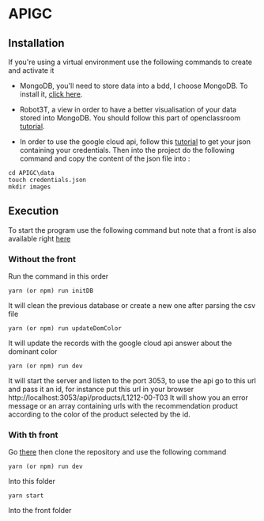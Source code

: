 # APIGC

## Installation
If you're using a virtual environment use the following commands to create and activate it
- MongoDB, you'll need to store data into a bdd, I choose MongoDB.
To install it, [click here](https://www.mongodb.com/download-center/community?jmp=docs).

- Robot3T, a view in order to have a better visualisation of your data stored into MongoDB.
You should follow this part of openclassroom 
[tutorial](https://openclassrooms.com/fr/courses/4462426-maitrisez-les-bases-de-donnees-nosql/4474601-decouvrez-le-fonctionnement-de-mongodb).

- In order to use the google cloud api, follow this [tutorial](https://cloud.google.com/iam/docs/creating-managing-service-account-keys)
to get your json containing your credentials. Then into the project do the following command and copy the content of the json file into :
```
cd APIGC\data
touch credentials.json
mkdir images
```

## Execution
To start the program use the following command 
but note that a front is also available right [here]() 

### Without the front
Run the command in this order 
```
yarn (or npm) run initDB
```
It will clean the previous database or create a new one after parsing the csv file
```
yarn (or npm) run updateDomColor
```
It will update the records with the google cloud api answer about the dominant color
```
yarn (or npm) run dev
```
It will start the server and listen to the port 3053, to use the api go to this url
and pass it an id, for instance put this url in your browser http://localhost:3053/api/products/L1212-00-T03
It will show you an error message or an array containing urls with the recommendation product
according to the color of the product selected by the id.

### With th front 

Go [there](https://github.com/Raphiqui/APIGC-front) then clone the repository and use the following command 

```
yarn (or npm) run dev
```
Into this folder 
```
yarn start 
```
Into the front folder